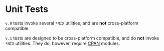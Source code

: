 # Unit Tests

`v.0` tests invoke several `*NIX` utilities, and are **not**
cross-platform compatible.

`v.1` tests are designed to be cross-platform compatible, and do **not**
invoke `*NIX` utilities. They do, however, require
[CPAN](https://www.cpan.org/) modules.
